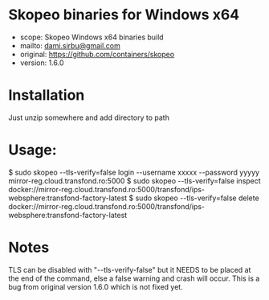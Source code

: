 
# Skopeo binaries for Windows x64
* scope: Skopeo Windows x64 binaries build
* mailto: dami.sirbu@gmail.com
* original: https://github.com/containers/skopeo
* version: 1.6.0

# Installation
Just unzip somewhere and add directory to path

# Usage:
$ sudo skopeo --tls-verify=false login --username xxxxx --password yyyyy mirror-reg.cloud.transfond.ro:5000
$ sudo skopeo --tls-verify=false inspect docker://mirror-reg.cloud.transfond.ro:5000/transfond/ips-websphere:transfond-factory-latest
$ sudo skopeo --tls-verify=false delete docker://mirror-reg.cloud.transfond.ro:5000/transfond/ips-websphere:transfond-factory-latest

# Notes
TLS can be disabled with "--tls-verify-false" but it NEEDS to be placed at the end of the command, else a false warning and crash will occur. This is a bug from original version 1.6.0 which is not fixed yet.
